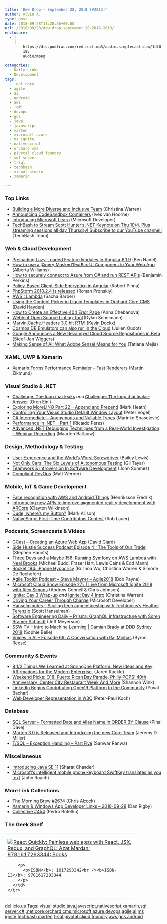 ```yaml
---
title: 'Dew Drop – September 28, 2018 (#2813)'
author: Alvin A.
type: post
date: 2018-09-28T11:28:56+00:00
url: /2018/09/28/dew-drop-september-28-2018-2813/
enclosure:
  - |
    |
        https://dts.podtrac.com/redirect.mp3/audio.simplecast.com/1df0fe00.mp3
        185
        audio/mpeg
        
categories:
  - Daily Links
  - Development
tags:
  - .net core
  - agile
  - ai
  - android
  - aws
  - 'c#'
  - devops
  - gcs
  - java
  - javascript
  - marten
  - microsoft azure
  - ms ignite
  - nativescript
  - orchard cms
  - pivotal cloud foundry
  - sql server
  - t-sql
  - techbash
  - visual studio
  - xamarin

---
```

### <a name="top"></a>Top Links

  * <a href="http://www.youtube.com/watch?v=P2T_NxxZpeg" target="_blank">Building a More Diverse and Inclusive Team</a> (Christina Warren)
  * <a href="https://hackernoon.com/codesandbox-containers-5864a8f26715?source=rss-ee6691f0bd65------2" target="_blank">Announcing CodeSandbox Containers</a> (Ives van Hoorne)
  * <a href="http://www.youtube.com/watch?v=yPQ8GXfW4Ok" target="_blank">Introducing Microsoft Learn</a> (Microsoft Developer)
  * <a href="https://www.youtube.com/channel/UCwrHPf4oI1_UydigJQxuj3g" target="_blank">TechBash to Stream Scott Hunter&#8217;s .NET Keynote on Thu 10/4. Plus streaming sessions all day Thursday! Subscribe to our YouTube channel!</a> (TechBash Team)



### <a name="web"></a>Web & Cloud Development

  * <a href="https://www.bennadel.com/blog/3506-preloading-lazy-loaded-feature-modules-in-angular-6-1-9.htm" target="_blank">Preloading Lazy-Loaded Feature Modules In Angular 6.1.9</a> (Ben Nadel)
  * <a href="https://tracking.feedpress.it/link/11968/10422574" target="_blank">How to use a jQuery MaskedTextBox UI Component in Your Web App</a> (Alberta Williams)
  * <a href="https://blogs.msdn.microsoft.com/benjaminperkins/2018/09/27/how-to-securely-connect-to-azure-from-c-and-run-rest-apis/" target="_blank">How to securely connect to Azure from C# and run REST APIs</a> (Benjamin Perkins)
  * <a href="https://blog.angularindepth.com/policy-based-client-side-encryption-in-angular-b47068b26d50?source=rss----e5ed704095b---4" target="_blank">Policy-Based Client-Side Encryption in Angular</a> (Robert Pinna)
  * <a href="https://blog.jetbrains.com/phpstorm/2018/09/phpstorm-2018-2-4-is-released/" target="_blank">PhpStorm 2018.2.4 is released</a> (Roman Pronskiy)
  * <a href="https://sachabarbs.wordpress.com/2018/09/27/aws-lambda/" target="_blank">AWS : Lambda</a> (Sacha Barber)
  * <a href="https://www.davidhayden.me/blog/using-the-content-picker-in-liquid-templates-in-orchard-core-cms" target="_blank">Using the Content Picker in Liquid Templates in Orchard Core CMS</a> (David Hayden)
  * <a href="http://feedproxy.google.com/~r/boogiesbc/~3/7GULjzagv9I/" target="_blank">How to Create an Effective 404 Error Page</a> (Anna Chebanova)
  * <a href="https://www.infoq.com/news/2018/09/webhint-linting-tool?utm_campaign=infoq_content&utm_source=infoq&utm_medium=feed&utm_term=global" target="_blank">Webhint Open Source Linting Tool</a> (Dylan Scheimann)
  * <a href="https://www.kevindockx.com/marvin-cache-headers-3-0-hit-rtm/" target="_blank">Marvin.Cache.Headers 3.0 hit RTM!</a> (Kevin Dockx)
  * <a href="https://blogs.msdn.microsoft.com/premier_developer/2018/09/27/cosmos-db-emulators-can-also-run-in-the-cloud/" target="_blank">Cosmos DB Emulators can also run in the Cloud</a> (Julien Oudot)
  * <a href="https://www.infoq.com/news/2018/09/gcp-cloud-source-repository-beta?utm_campaign=infoq_content&utm_source=infoq&utm_medium=feed&utm_term=global" target="_blank">Google Announces a New Revamped Cloud Source Repositories in Beta</a> (Steef-Jan Wiggers)
  * <a href="https://theblog.adobe.com/making-sense-of-ai-what-adobe-sensei-means-for-you/" target="_blank">Making Sense of AI: What Adobe Sensei Means for You</a> (Tatiana Mejia)



### <a name="silverlight"></a>XAML, UWP & Xamarin

  * <a href="https://blog.mzikmund.com/2018/09/xamarin-forms-performance-reminder-fast-renderers/" target="_blank">Xamarin.Forms Performance Reminder – Fast Renderers</a> (Martin Zikmund)



### <a name="dotnet"></a>Visual Studio & .NET

  * <a href="http://feedproxy.google.com/~r/AyendeRahien/~3/YwGgwMhZn8o/challenge-the-loop-that-leaks" target="_blank">Challenge: The loop that leaks</a> _and_ <a href="http://feedproxy.google.com/~r/AyendeRahien/~3/ai7ilDQtoe0/challenge-the-loop-that-leaks-answer" target="_blank">Challenge: The loop that leaks–Answer</a> (Oren Eini)
  * <a href="https://markheath.net/post/exploring-morelinq-22-append-prepend" target="_blank">Exploring MoreLINQ Part 22 &#8211; Append and Prepend</a> (Mark Heath)
  * <a href="https://visualstudiomagazine.com/blogs/tool-tracker/2018/08/controlling-default-window-layout.aspx" target="_blank">Controlling Your Visual Studio Default Window Layout</a> (Peter Vogel)
  * <a href="https://code-maze.com/csharp-anonymous-nullable-types/" target="_blank">C# Intermediate – Anonymous and Nullable Types</a> (Marinko Spasojevic)
  * <a href="https://weblogs.asp.net/ricardoperes/performance-in-net-part-1?WT.mc_id=DX_MVP4025064" target="_blank">Performance in .NET – Part 1</a> (Ricardo Peres)
  * <a href="https://blog.jetbrains.com/dotnet/2018/09/27/advanced-net-debugging-techniques-real-world-investigation-webinar-recording/" target="_blank">Advanced .NET Debugging Techniques from a Real-World Investigation – Webinar Recording</a> (Maarten Balliauw)



### <a name="design"></a>Design, Methodology & Testing

  * <a href="https://www.telerik.com/blogs/user-experience-and-the-worlds-worst-screwdriver" target="_blank">User Experience and the World&#8217;s Worst Screwdriver</a> (Bailey Lewis)
  * <a href="https://dzone.com/articles/not-only-cars-the-six-levels-of-autonomous-testing?utm_medium=feed&utm_source=feedpress.me&utm_campaign=Feed%3A+dzone%2Fdevops" target="_blank">Not Only Cars: The Six Levels of Autonomous Testing</a> (Gil Tayar)
  * <a href="https://simpleprogrammer.com/teamwork-introversion-programming/" target="_blank">Teamwork & Introversion In Software Development</a> (John Sonmez)
  * <a href="https://dzone.com/refcardz/compliant-devops?utm_medium=feed&utm_source=feedpress.me&utm_campaign=Feed%3A+dzone%2Fpublications" target="_blank">Compliant DevOps</a> (Matt Werner)



### <a name="mobile"></a>Mobile, IoT & Game Development

  * <a href="http://feedproxy.google.com/~r/jayway/posts/~3/gD0-hnCqzAE/" target="_blank">Face recognition with AWS and Android Things</a> (Henriksson Fredrik)
  * <a href="http://feedproxy.google.com/~r/GDBcode/~3/jUF8FeSeLco/introducing-new-apis-to-improve.html" target="_blank">Introducing new APIs to improve augmented reality development with ARCore</a> (Clayton Wilkinson)
  * <a href="http://feedproxy.google.com/~r/StylingAndroid/~3/L4B422eaD80/" target="_blank">Dude, where’s my Button?</a> (Mark Allison)
  * <a href="https://www.nativescript.org/blog/nativescript-first-time-contributors-contest" target="_blank">NativeScript First-Time Contributors Contest</a> (Rob Lauer)



### <a name="podcasts"></a>Podcasts, Screencasts & Videos

  * <a href="http://DavidGiard.com/2018/09/27/CreatingAnAzureWebApp.aspx" target="_blank">GCast &#8211; Creating an Azure Web App</a> (David Giard)
  * <a href="http://stephenhaunts.com/2018/09/27/side-hustle-success-podcast-episode-4-the-tools-of-our-trade/" target="_blank">Side Hustle Success Podcast Episode 4 : The Tools of Our Trade</a> (Stephen Haunts)
  * <a href="http://threedevsandamaybe.com/running-symfony-on-aws-lambda-with-neal-brooks/" target="_blank">Three Devs and a Maybe 156: Running Symfony on AWS Lambda with Neal Brooks</a> (Michael Budd, Fraser Hart, Lewis Cains & Edd Mann)
  * <a href="http://relay.fm/rocket/194" target="_blank">Rocket 194: iPhone Hypocrisy</a> (Brianna Wu, Christina Warren & Simone De Rochefort)
  * <a href="http://agiletoolkit.libsyn.com/steve-mayner-agile2018" target="_blank">Agile Toolkit Podcast &#8211; Steve Mayner &#8211; Agile2018</a> (Bob Payne)
  * <a href="http://feeds.microsoftcloudshow.com/~r/microsoftcloudshowepisodes/~3/IymUoSfWd3A/272-live-from-microsoft-ignite-2018-with-alex-simons" target="_blank">Microsoft Cloud Show Episode 272 | Live from Microsoft Ignite 2018 with Alex Simons</a> (Andrew Connell & Chris Johnson)
  * <a href="http://www.youtube.com/watch?v=_l97vrA2IB4" target="_blank">Ignite: Day 3 Wrap-up</a> _and_ <a href="http://www.youtube.com/watch?v=825TFP3rZmI" target="_blank">Ignite: Day 4 Intro</a> (Christina Warren)
  * <a href="http://www.youtube.com/watch?v=m51h7khBS_k" target="_blank">Driving Your Career Through Change</a> (Microsoft Developer)
  * <a href="https://dts.podtrac.com/redirect.mp3/audio.simplecast.com/1df0fe00.mp3" target="_blank">Hanselminutes &#8211; Scaling tech apprenticeship with Techtonics&#8217;s Heather Terenzio</a> (Scott Hanselman)
  * <a href="https://softwareengineeringdaily.com/2018/09/28/prisma-graphql-infrastructure-with-soren-bramer-schmidt/" target="_blank">Software Engineering Daily &#8211; Prisma: GraphQL Infrastructure with Soren Bramer Schmidt</a> (Jeff Meyerson)
  * <a href="https://tv.ssw.com/7505/intro-to-machine-learning-damian-brady-at-ddd-sydney-2018" target="_blank">SSW TV &#8211; Intro to Machine Learning | Damian Brady at DDD Sydney 2018</a> (Sophie Belle)
  * <a href="https://gigaom.com/2018/09/27/voices-in-ai-episode-69-a-conversation-with-raj-minhas/" target="_blank">Voices in AI – Episode 69: A Conversation with Raj Minhas</a> (Byron Reese)



### <a name="events"></a>Community & Events

  * <a href="https://content.pivotal.io/home-page/8-1-2-things-we-learned-at-springone-platform-new-ideas-and-key-affirmations-for-the-modern-enterprise" target="_blank">8 1/2 Things We Learned at SpringOne Platform: New Ideas and Key Affirmations for the Modern Enterprise.</a> (Jared Ruckle)
  * <a href="https://www.uwishunu.com/2018/09/weekend-picks-o18-puerto-rican-day-parade-philly-pops-40th-anniversary-center-city-restaurant-week/" target="_blank">Weekend Picks: O18, Puerto Rican Day Parade, Philly POPS’ 40th Anniversary, Center City Restaurant Week And More</a> (Shannon Wink)
  * <a href="https://engineering.linkedin.com/blog/2018/09/linkedin-begins-contributing-open19-platform-to-the-community" target="_blank">LinkedIn Begins Contributing Open19 Platform to the Community</a> (Yuval Bachar)
  * <a href="http://feedproxy.google.com/~r/alistapart/main/~3/tBsloySt1VQ/web-developer-representation-in-w3c" target="_blank">Web Developer Representation in W3C</a> (Peter-Paul Koch)



### <a name="sql"></a>Database

  * <a href="https://blog.sqlauthority.com/2018/09/28/sql-server-formatted-date-and-alias-name-in-order-by-clause/" target="_blank">SQL Server – Formatted Date and Alias Name in ORDER BY Clause</a> (Pinal Dave)
  * <a href="https://jeremydmiller.com/2018/09/27/marten-3-0-is-released-and-introducing-the-new-core-team/" target="_blank">Marten 3.0 is Released and Introducing the new Core Team</a> (Jeremy D. Miller)
  * <a href="https://www.c-sharpcorner.com/article/tsql-exception-handling-part-five/" target="_blank">T/SQL &#8211; Exception Handling &#8211; Part Five</a> (Sanwar Ranwa)



### <a name="misc"></a>Miscellaneous

  * <a href="https://blogs.oracle.com/introducing-java-se-11-v2" target="_blank">Introducing Java SE 11</a> (Sharat Chander)
  * <a href="https://blogs.microsoft.com/ai/swiftkey-translator-android-app/" target="_blank">Microsoft’s intelligent mobile phone keyboard SwiftKey translates as you text</a> (John Roach)



### <a name="links"></a>More Link Collections

  * <a href="http://feedproxy.google.com/~r/ReflectivePerspective/~3/UwuOZwqXzwk/" target="_blank">The Morning Brew #2674</a> (Chris Alcock)
  * <a href="https://links.danrigby.com/2018/09/app-developer-links-2018-09-28/" target="_blank">Xamarin & Windows App Developer Links &#8211; 2018-09-28</a> (Dan Rigby)
  * <a href="http://feedproxy.google.com/~r/tympanus/~3/XP_FMUwAy0w/" target="_blank">Collective #454</a> (Pedro Botelho)



### <a name="shelf"></a>The Geek Shelf

<div class="wlWriterEditableSmartContent" id="scid:7dc1bd33-94bd-46fd-a20b-0131235bcd47:d558e01f-01af-4994-a589-a69d61177195" style="margin: 0px; padding: 0px; float: none; display: inline;">
  <table cellspacing="0" cellpadding="2" width="400" border="0" unselectable="on">
    <tr>
      <td valign="top" width="400">
        <p>
          <a title="React Quickly: Painless web apps with React, JSX, Redux, and GraphQL: Azat Mardan: 9781617293344: Books" href="https://www.amazon.com/exec/obidos/ASIN/1617293342/amavin-20"><img data-recalc-dims="1" decoding="async" src="https://i0.wp.com/images-na.ssl-images-amazon.com/images/I/5159foIB0EL._AC_US218_.jpg?w=660&#038;ssl=1" border="0" align="left" style="float:left" />React Quickly: Painless web apps with React, JSX, Redux, and GraphQL: Azat Mardan: 9781617293344: Books</a>
        </p>
        
        <p>
          <b>ISBN</b>: 1617293342<br /><b>ISBN-13</b>: 9781617293344
        </p>
      </td>
    </tr>
  </table>
</div>



<div class="wlWriterEditableSmartContent" id="scid:77ECF5F8-D252-44F5-B4EB-D463C5396A79:85545000-1602-47c7-809f-37ce32066010" style="margin: 0px; padding: 0px; float: none; display: inline;">
  del.icio.us Tags: <a href="http://del.icio.us/popular/visual+studio" rel="tag">visual studio</a>,<a href="http://del.icio.us/popular/java" rel="tag">java</a>,<a href="http://del.icio.us/popular/javascript" rel="tag">javascript</a>,<a href="http://del.icio.us/popular/nativescript" rel="tag">nativescript</a>,<a href="http://del.icio.us/popular/xamarin" rel="tag">xamarin</a>,<a href="http://del.icio.us/popular/sql+server" rel="tag">sql server</a>,<a href="http://del.icio.us/popular/c%23" rel="tag">c#</a>,<a href="http://del.icio.us/popular/.net+core" rel="tag">.net core</a>,<a href="http://del.icio.us/popular/orchard+cms" rel="tag">orchard cms</a>,<a href="http://del.icio.us/popular/microsoft+azure" rel="tag">microsoft azure</a>,<a href="http://del.icio.us/popular/devops" rel="tag">devops</a>,<a href="http://del.icio.us/popular/agile" rel="tag">agile</a>,<a href="http://del.icio.us/popular/ai" rel="tag">ai</a>,<a href="http://del.icio.us/popular/ms+ignite" rel="tag">ms ignite</a>,<a href="http://del.icio.us/popular/techbash" rel="tag">techbash</a>,<a href="http://del.icio.us/popular/marten" rel="tag">marten</a>,<a href="http://del.icio.us/popular/t-sql" rel="tag">t-sql</a>,<a href="http://del.icio.us/popular/pivotal+cloud+foundry" rel="tag">pivotal cloud foundry</a>,<a href="http://del.icio.us/popular/aws" rel="tag">aws</a>,<a href="http://del.icio.us/popular/gcs" rel="tag">gcs</a>,<a href="http://del.icio.us/popular/android" rel="tag">android</a>
</div>